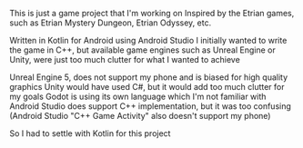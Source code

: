 This is just a game project that I'm working on
Inspired by the Etrian games, such as Etrian Mystery Dungeon, Etrian Odyssey, etc.

Written in Kotlin for Android using Android Studio
I initially wanted to write the game in C++, but available game engines such as Unreal Engine or Unity, were just too much clutter for what I wanted to achieve

Unreal Engine 5, does not support my phone and is biased for high quality graphics
Unity would have used C#, but it would add too much clutter for my goals
Godot is using its own language which I'm not familiar with
Android Studio does support C++ implementation, but it was too confusing
(Android Studio "C++ Game Activity" also doesn't support my phone)

So I had to settle with Kotlin for this project
